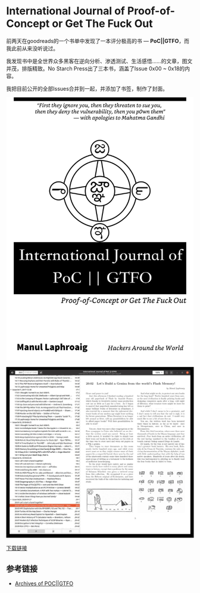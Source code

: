 # International Journal of Proof-of-Concept or Get The Fuck Out

前两天在goodreads的一个书单中发现了一本评分极高的书 — **PoC||GTFO**，而我此前从来没听说过。

我发现书中是全世界众多黑客在逆向分析、渗透测试、生活感悟……的文章，图文并茂，排版精致。No Starch Press出了三本书，涵盖了Issue 0x00 ~ 0x18的内容。

我把目前公开的全部Issues合并到一起，并添加了书签，制作了封面。

![](../image/2021-12-31-PoC/cover.jpg)

![](../image/2021-12-31-PoC/screenshot1.jpg)

[下载链接](https://t.me/master_thyself/324)

## 参考链接

 - [Archives of POC||GTFO](https://pocorgtfo.hacke.rs/)
